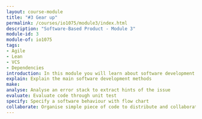 ```yaml
---
layout: course-module
title: "#3 Gear up"
permalink: /courses/io1075/module3/index.html
description: "Software-Based Product - Module 3"
module-id: 3
module-of: io1075
tags:
- Agile
- Lean
- VCS
- Dependencies
introduction: In this module you will learn about software development methods such as Agile and Lean. You will test the behaviour of lamp shaped in the previous module to ensure its correctness. Then, you will use tools such as dependency managers and version control sytems to organise your code and collaborate.
explain: Explain the main software development methods
make:
analyse: Analyse an error stack to extract hints of the issue
evaluate: Evaluate code through unit test
specify: Specify a software behaviour with flow chart
collaborate: Organise simple piece of code to distribute and collaborate
---
```

